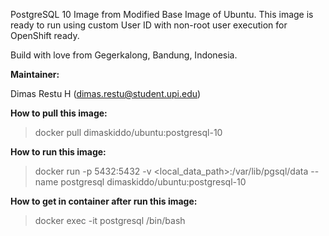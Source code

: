 PostgreSQL 10 Image from Modified Base Image of Ubuntu. This image is ready to run using custom User ID with non-root user execution for OpenShift ready.

Build with love from Gegerkalong, Bandung, Indonesia.

**Maintainer:**

Dimas Restu H (<dimas.restu@student.upi.edu>)

**How to pull this image:**

> docker pull dimaskiddo/ubuntu:postgresql-10

**How to run this image:**

> docker run -p 5432:5432 -v <local_data_path>:/var/lib/pgsql/data --name postgresql dimaskiddo/ubuntu:postgresql-10

**How to get in container after run this image:**

> docker exec -it postgresql /bin/bash
